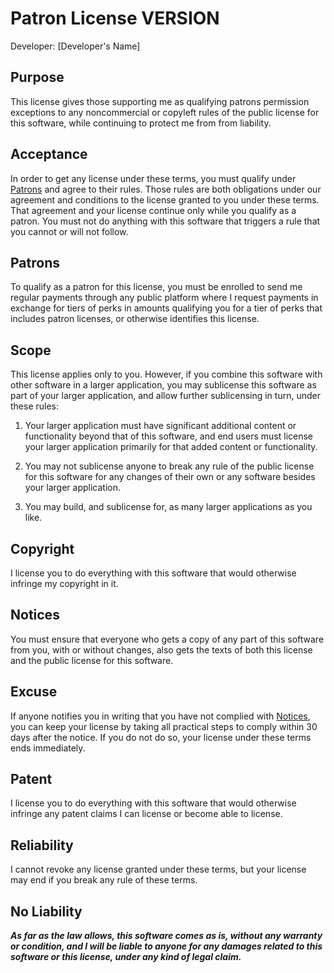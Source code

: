 # Patron License VERSION

Developer: [Developer's Name]

## Purpose

This license gives those supporting me as qualifying patrons permission exceptions to any noncommercial or copyleft rules of the public license for this software, while continuing to protect me from from liability.

## Acceptance

In order to get any license under these terms, you must qualify under [Patrons](#patrons) and agree to their rules.  Those rules are both obligations under our agreement and conditions to the license granted to you under these terms.  That agreement and your license continue only while you qualify as a patron.  You must not do anything with this software that triggers a rule that you cannot or will not follow.

## Patrons

To qualify as a patron for this license, you must be enrolled to send me regular payments through any public platform where I request payments in exchange for tiers of perks in amounts qualifying you for a tier of perks that includes patron licenses, or otherwise identifies this license.

## Scope

This license applies only to you.  However, if you combine this software with other software in a larger application, you may sublicense this software as part of your larger application, and allow further sublicensing in turn, under these rules:

1.  Your larger application must have significant additional content or functionality beyond that of this software, and end users must license your larger application primarily for that added content or functionality.

2.  You may not sublicense anyone to break any rule of the public license for this software for any changes of their own or any software besides your larger application.

3.  You may build, and sublicense for, as many larger applications as you like.

## Copyright

I license you to do everything with this software that would otherwise infringe my copyright in it.

## Notices

You must ensure that everyone who gets a copy of any part of this software from you, with or without changes, also gets the texts of both this license and the public license for this software.

## Excuse

If anyone notifies you in writing that you have not complied with [Notices](#notices), you can keep your license by taking all practical steps to comply within 30 days after the notice.  If you do not do so, your license under these terms ends immediately.

## Patent

I license you to do everything with this software that would otherwise infringe any patent claims I can license or become able to license.

## Reliability

I cannot revoke any license granted under these terms, but your license may end if you break any rule of these terms.

## No Liability

***As far as the law allows, this software comes as is, without any warranty or condition, and I will be liable to anyone for any damages related to this software or this license, under any kind of legal claim.***
